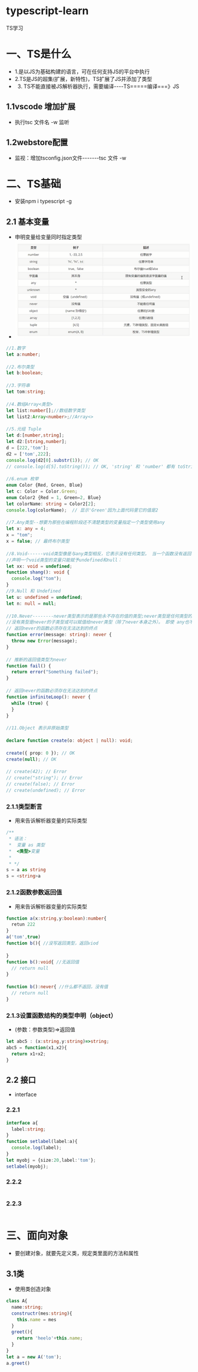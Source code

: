 # typescript-learn
TS学习
# 一、TS是什么
- 1.是以JS为基础构建的语言，可在任何支持JS的平台中执行
- 2.TS是JS的超集(扩展，新特性)，TS扩展了JS并添加了类型
- 3. TS不能直接被JS解析器执行，需要编译----TS=====编译===》JS
## 1.1vscode 增加扩展
- 执行tsc 文件名 -w 监听
## 1.2webstore配置
- 监视：增加tsconfig.json文件-------tsc 文件 -w
# 二、TS基础
- 安装npm i typescript -g
## 2.1 基本变量
- 申明变量给变量同时指定类型
- ![Alt 数据类型](./img/type.png)
```ts
//1.数字
let a:number;

//2.布尔类型
let b:boolean;

//3.字符串 
let tom:string;

//4.数组Array<类型>
let list:number[];//数组数字类型
let list2:Array<number>;//Array<>

//5.元组 Tuple
let d:[number,string];
let d2:[string,number];
d = [222,'tom'];
d2 = ['tom',222];
console.log(d2[0].substr(1)); // OK
// console.log(d[5].toString()); // OK, 'string' 和 'number' 都有 toString

//6.enum 枚举
enum Color {Red, Green, Blue}
let c: Color = Color.Green; 
enum Color2 {Red = 1, Green=2, Blue}
let colorName: string = Color2[2];
console.log(colorName);  // 显示'Green'因为上面代码里它的值是2

//7.Any类型--想要为那些在编程阶段还不清楚类型的变量指定一个类型使用any
let x: any = 4;
x = "tom";
x = false; // 最终布尔类型

//8.Void------void类型像是与any类型相反，它表示没有任何类型。 当一个函数没有返回值时，你通常会见到其返回值类型是 void：
//声明一个void类型的变量只能赋予undefined和null：
let xx: void = undefined;
function shang(): void {
  console.log("tom");
}
//9.Null 和 Undefined
let u: undefined = undefined;
let n: null = null;

//10.Never--------never类型表示的是那些永不存在的值的类型;never类型是任何类型的子类型，也可以赋值给任何类型
//没有类型是never的子类型或可以赋值给never类型（除了never本身之外）。 即使 any也不可以赋值给never。
// 返回never的函数必须存在无法达到的终点
function error(message: string): never {
  throw new Error(message);
}

// 推断的返回值类型为never
function fail() {
  return error("Something failed");
}

// 返回never的函数必须存在无法达到的终点
function infiniteLoop(): never {
  while (true) {
  }
}

//11.Object 表示非原始类型

declare function create(o: object | null): void;

create({ prop: 0 }); // OK
create(null); // OK

// create(42); // Error
// create("string"); // Error
// create(false); // Error
// create(undefined); // Error
```
### 2.1.1类型断言
- 用来告诉解析器变量的实际类型
```ts
/**
 * 语法：
 *  变量 as 类型
 *  <类型>变量
 * 
 * */
s = a as string
s = <string>a
``` 
### 2.1.2函数参数返回值
- 用来告诉解析器变量的实际类型
```ts
function a(x:string,y:boolean):number{
  retun 222
}
a('tom',true)
function b(){ //没写返回类型，返回viod

}
function b():void{ //无返回值
  // return null
}

function b():never{ //什么都不返回，没有值
  // return null
}
``` 
### 2.1.3设置函数结构的类型申明（object）
- (参数：参数类型)=>返回值
```ts
let abc5 : (x:string,y:string)=>string;
abc5 = function(x1,x2){
  return x1+x2;
}
``` 
## 2.2 接口
- interface
### 2.2.1
```ts
interface a{
  label:string;
}
function setlabel(label:a){
  console.log(label);
}
let myobj = {size:20,label:'tom'};
setlabel(myobj);
```
### 2.2.2
```ts

```
### 2.2.3
```ts

```
# 三、面向对象
 - 要创建对象，就要先定义类，规定类里面的方法和属性
## 3.1类
- 使用类创造对象
```ts
class A{
  name:string;
  constructr(mes:string){
    this.name = mes
  }
  greet(){
    return 'heelo'+this.name;
  }
}
let a = new A('tom');
a.greet()
```
